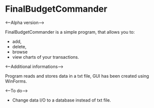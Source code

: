 # FinalBudgetCommander

<--Alpha version-->

FinalBudgetCommander is a simple program, that allows you to:
- add,
- delete,
- browse
- view charts
of your transactions.

<--Additional informations-->

Program reads and stores data in a txt file,
GUI has been created using WinForms.

<--To do-->

- Change data I/O to a database instead of txt file.
